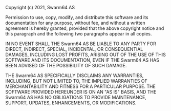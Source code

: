Copyright (c) 2021, Swarm64 AS

Permission to use, copy, modify, and distribute this software and its
documentation for any purpose, without fee, and without a written agreement is
hereby granted, provided that the above copyright notice and this paragraph and
the following two paragraphs appear in all copies.

IN NO EVENT SHALL THE Swarm64 AS BE LIABLE TO ANY PARTY FOR DIRECT, INDIRECT,
SPECIAL, INCIDENTAL, OR CONSEQUENTIAL DAMAGES, INCLUDING LOST PROFITS, ARISING
OUT OF THE USE OF THIS SOFTWARE AND ITS DOCUMENTATION, EVEN IF THE Swarm64 AS
HAS BEEN ADVISED OF THE POSSIBILITY OF SUCH DAMAGE.

THE Swarm64 AS SPECIFICALLY DISCLAIMS ANY WARRANTIES, INCLUDING, BUT NOT
LIMITED TO, THE IMPLIED WARRANTIES OF MERCHANTABILITY AND FITNESS FOR A
PARTICULAR PURPOSE. THE SOFTWARE PROVIDED HEREUNDER IS ON AN "AS IS" BASIS, AND
THE Swarm64 AS HAS NO OBLIGATIONS TO PROVIDE MAINTENANCE, SUPPORT, UPDATES,
ENHANCEMENTS, OR MODIFICATIONS.
